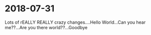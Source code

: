 # 2018-07-31
Lots of rEALLY REALLY crazy changes....Hello World...Can you hear 
me??...Are you 
there world??...Goodbye
